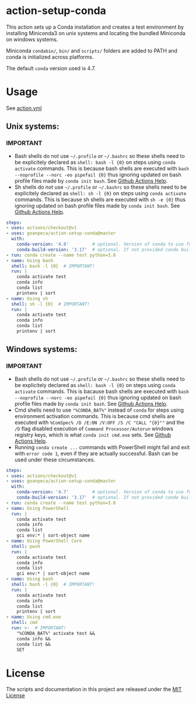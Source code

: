 # action-setup-conda

This action sets up a Conda installation and creates a test environment by installing Miniconda3 on unix systems and locating the bundled Miniconda on windows systems.

Miniconda `condabin/`, `bin/` and `scripts/` folders are added to PATH and conda is initialized across platforms.

The default `conda` version used is 4.7.

# Usage

See [action.yml](action.yml)

## Unix systems:

### IMPORTANT

- Bash shells do not use `~/.profile` or `~/.bashrc` so these shells need to be explicitely declared as `shell: bash -l {0}` on steps using `conda activate` commands. This is because bash shells are executed with `bash --noprofile --norc -eo pipefail {0}` thus ignoring updated on bash profile files made by `conda init bash`. See [Github Actions Help](https://help.github.com/en/actions/automating-your-workflow-with-github-actions/workflow-syntax-for-github-actions#using-a-specific-shell).
- Sh shells do not use `~/.profile` or `~/.bashrc` so these shells need to be explicitely declared as `shell: sh -l {0}` on steps using `conda activate` commands. This is because sh shells are executed with `sh -e {0}` thus ignoring updated on bash profile files made by `conda init bash`. See [Github Actions Help](https://help.github.com/en/actions/automating-your-workflow-with-github-actions/workflow-syntax-for-github-actions#using-a-specific-shell).

```yaml
steps:
- uses: actions/checkout@v1
- uses: goanpeca/action-setup-conda@master
  with:
    conda-version: '4.8'         # optional. Version of conda to use for base evironment.
    conda-build-version: '3.17'  # optional. If not provided conda build is not installed.
- run: conda create --name test python=3.6
- name: Using bash
  shell: bash -l {0}  # IMPORTANT!
  run: |
    conda activate test
    conda info
    conda list
    printenv | sort
- name: Using sh
  shell: sh -l {0}  # IMPORTANT!
  run: |
    conda activate test
    conda info
    conda list
    printenv | sort
```

## Windows systems:

### IMPORTANT

- Bash shells do not use `~/.profile` or `~/.bashrc` so these shells need to be explicitely declared as `shell: bash -l {0}` on steps using `conda activate` commands. This is bacause bash shells are executed with `bash --noprofile --norc -eo pipefail {0}` thus ignoring updated on bash profile files made by `conda init bash`. See [Github Actions Help](https://help.github.com/en/actions/automating-your-workflow-with-github-actions/workflow-syntax-for-github-actions#using-a-specific-shell).
- Cmd shells need to use `"%CONDA_BAT%"` instead of `conda` for steps using environment activation commands. This is because cmd shells are executed with `%ComSpec% /D /E:ON /V:OFF /S /C "CALL "{0}""` and the `/D` flag disabled execution of `Command Processor/Autorun` windows registry keys, which is what `conda init cmd.exe` sets. See [Github Actions Help](https://help.github.com/en/actions/automating-your-workflow-with-github-actions/workflow-syntax-for-github-actions#using-a-specific-shell).
- Running `conda create ...` commands with PowerShell might fail and exit with `error code 1`, even if they are actually successful. Bash can be used under these circumstances.

```yaml
steps:
- uses: actions/checkout@v1
- uses: goanpeca/action-setup-conda@master
  with:
    conda-version: '4.7'         # optional. Version of conda to use for base evironment.
    conda-build-version: '3.17'  # optional. If not provided conda build is not installed.
- run: conda create --name test python=3.6
- name: Using PowerShell
  run: |
    conda activate test
    conda info
    conda list
    gci env:* | sort-object name
- name: Using PowerShell Core
  shell: pwsh
  run: |
    conda activate test
    conda info
    conda list
    gci env:* | sort-object name
- name: Using bash
  shell: bash -l {0}  # IMPORTANT!
  run: |
    conda activate test
    conda info
    conda list
    printenv | sort
- name: Using cmd.exe
  shell: cmd
  run: >-  # IMPORTANT!
    "%CONDA_BAT%" activate test &&
    conda info &&
    conda list &&
    SET
```

# License

The scripts and documentation in this project are released under the [MIT License](LICENSE.txt)
